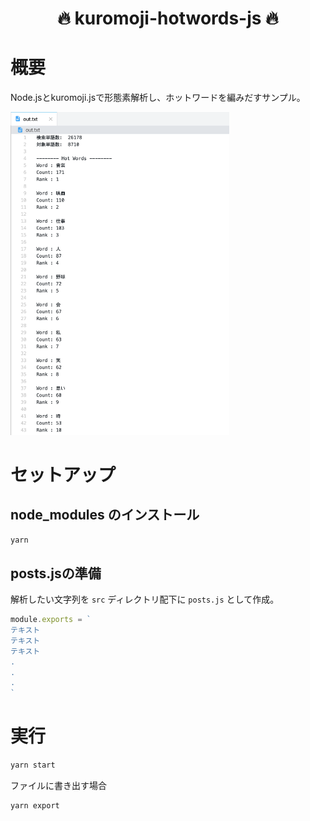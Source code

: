 <div align="center">
  <h1>🔥 kuromoji-hotwords-js 🔥</h1>
</div>

# 概要

Node.jsとkuromoji.jsで形態素解析し、ホットワードを編みだすサンプル。

<img width="350px" src="https://github.com/Ut0n69/kuromoji-hotwords-js/blob/master/demo/result.png" />

# セットアップ

## node_modules のインストール
```bash
yarn
```
## posts.jsの準備

解析したい文字列を `src` ディレクトリ配下に `posts.js` として作成。

```js
module.exports = `
テキスト
テキスト
テキスト
.
.
.
`
```

# 実行

```zsh
yarn start
```

ファイルに書き出す場合
```zsh
yarn export
```
